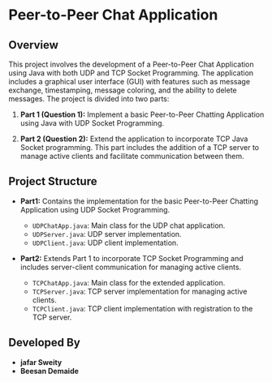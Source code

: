 # Peer-to-Peer Chat Application

## Overview

This project involves the development of a Peer-to-Peer Chat Application using Java with both UDP and TCP Socket Programming. The application includes a graphical user interface (GUI) with features such as message exchange, timestamping, message coloring, and the ability to delete messages. The project is divided into two parts:

1. **Part 1 (Question 1):** Implement a basic Peer-to-Peer Chatting Application using Java with UDP Socket Programming.

2. **Part 2 (Question 2):** Extend the application to incorporate TCP Java Socket programming. This part includes the addition of a TCP server to manage active clients and facilitate communication between them.

## Project Structure

- **Part1:** Contains the implementation for the basic Peer-to-Peer Chatting Application using UDP Socket Programming.
  - `UDPChatApp.java`: Main class for the UDP chat application.
  - `UDPServer.java`: UDP server implementation.
  - `UDPClient.java`: UDP client implementation.

- **Part2:** Extends Part 1 to incorporate TCP Socket Programming and includes server-client communication for managing active clients.
  - `TCPChatApp.java`: Main class for the extended application.
  - `TCPServer.java`: TCP server implementation for managing active clients.
  - `TCPClient.java`: TCP client implementation with registration to the TCP server.

## Developed By
- **jafar Sweity**
- **Beesan Demaide**
